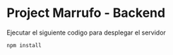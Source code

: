 # Project Marrufo - Backend 

Ejecutar el siguiente codigo para desplegar el servidor
```
npm install
```
